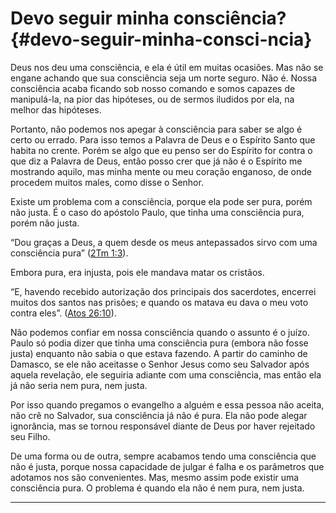 # Devo seguir minha consciência? {#devo-seguir-minha-consci-ncia}

Deus nos deu uma consciência, e ela é útil em muitas ocasiões. Mas não se engane achando que sua consciência seja um norte seguro. Não é. Nossa consciência acaba ficando sob nosso comando e somos capazes de manipulá-la, na pior das hipóteses, ou de sermos iludidos por ela, na melhor das hipóteses.

Portanto, não podemos nos apegar à consciência para saber se algo é certo ou errado. Para isso temos a Palavra de Deus e o Espírito Santo que habita no crente. Porém se algo que eu penso ser do Espírito for contra o que diz a Palavra de Deus, então posso crer que já não é o Espírito me mostrando aquilo, mas minha mente ou meu coração enganoso, de onde procedem muitos males, como disse o Senhor.

Existe um problema com a consciência, porque ela pode ser pura, porém não justa. É o caso do apóstolo Paulo, que tinha uma consciência pura, porém não justa.

“Dou graças a Deus, a quem desde os meus antepassados sirvo com uma consciência pura” ([2Tm 1:3](http://bibliaonline.com.br/acf/2tm/1/3)).

Embora pura, era injusta, pois ele mandava matar os cristãos.

“E, havendo recebido autorização dos principais dos sacerdotes, encerrei muitos dos santos nas prisões; e quando os matava eu dava o meu voto contra eles”. ([Atos 26:10](http://bibliaonline.com.br/acf/atos/26/10)).

Não podemos confiar em nossa consciência quando o assunto é o juízo. Paulo só podia dizer que tinha uma consciência pura (embora não fosse justa) enquanto não sabia o que estava fazendo. A partir do caminho de Damasco, se ele não aceitasse o Senhor Jesus como seu Salvador após aquela revelação, ele seguiria adiante com uma consciência, mas então ela já não seria nem pura, nem justa.

Por isso quando pregamos o evangelho a alguém e essa pessoa não aceita, não crê no Salvador, sua consciência já não é pura. Ela não pode alegar ignorância, mas se tornou responsável diante de Deus por haver rejeitado seu Filho.

De uma forma ou de outra, sempre acabamos tendo uma consciência que não é justa, porque nossa capacidade de julgar é falha e os parâmetros que adotamos nos são convenientes. Mas, mesmo assim pode existir uma consciência pura. O problema é quando ela não é nem pura, nem justa.

*****
